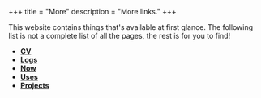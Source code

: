 +++
title = "More"
description = "More links."
+++

This website contains things that's available at first glance. The following
list is not a complete list of all the pages, the rest is for you to find!

- [**CV**](/cv)
- [**Logs**](/logs)
- [**Now**](/now)
- [**Uses**](/uses)
- [**Projects**](/projects)
